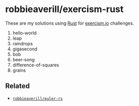 # robbieaverill/exercism-rust

These are my solutions using [Rust](https://www.rust-lang.org) for [exercism.io](http://exercism.io) challenges.

1. hello-world
2. leap
3. raindrops
4. gigasecond
5. bob
6. beer-song
7. difference-of-squares
8. grains

## Related

* [`robbieaverill/euler-rs`](https://github.com/robbieaverill/euler-rs)
